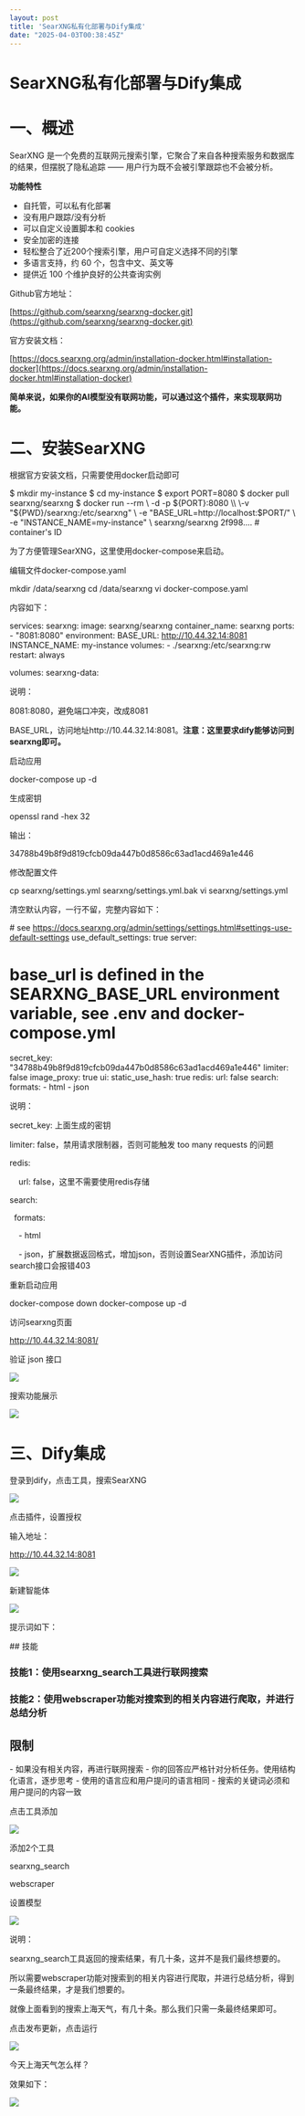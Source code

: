 ```yaml
---
layout: post
title: 'SearXNG私有化部署与Dify集成'
date: "2025-04-03T00:38:45Z"
---
```

SearXNG私有化部署与Dify集成
===================

一、概述
====

SearXNG 是一个免费的互联网元搜索引擎，它聚合了来自各种搜索服务和数据库的结果，但摆脱了隐私追踪 —— 用户行为既不会被引擎跟踪也不会被分析。

**功能特性**

*   自托管，可以私有化部署
*   没有用户跟踪/没有分析
*   可以自定义设置脚本和 cookies
*   安全加密的连接
*   轻松整合了近200个搜索引擎，用户可自定义选择不同的引擎
*   多语言支持，约 60 个，包含中文、英文等
*   提供近 100 个维护良好的公共查询实例

Github官方地址：

[https://github.com/searxng/searxng-docker.git](https://github.com/searxng/searxng-docker.git)

官方安装文档：

[https://docs.searxng.org/admin/installation-docker.html#installation-docker](https://docs.searxng.org/admin/installation-docker.html#installation-docker)

**简单来说，如果你的AI模型没有联网功能，可以通过这个插件，来实现联网功能。**

二、安装SearXNG
===========

根据官方安装文档，只需要使用docker启动即可

$ mkdir my-instance
$ cd my\-instance
$ export PORT\=8080
$ docker pull searxng/searxng
$ docker run \--rm \\
             \-d -p ${PORT}:8080 \\
             \-v "${PWD}/searxng:/etc/searxng" \\
             \-e "BASE\_URL=http://localhost:$PORT/" \\
             \-e "INSTANCE\_NAME=my-instance" \\
             searxng/searxng
2f998.... # container's ID

为了方便管理SearXNG，这里使用docker-compose来启动。

编辑文件docker-compose.yaml

mkdir /data/searxng
cd /data/searxng
vi docker-compose.yaml

内容如下：

services:
  searxng:
    image: searxng/searxng
    container\_name: searxng
    ports:
      \- "8081:8080"
    environment:
      BASE\_URL: http://10.44.32.14:8081
      INSTANCE\_NAME: my-instance
    volumes:
      \- ./searxng:/etc/searxng:rw
    restart: always

volumes:
  searxng\-data:

说明：

8081:8080，避免端口冲突，改成8081

BASE\_URL，访问地址http://10.44.32.14:8081。**注意：这里要求dify能够访问到searxng即可。**

启动应用

docker-compose up -d

生成密钥

openssl rand -hex 32

输出：

34788b49b8f9d819cfcb09da447b0d8586c63ad1acd469a1e446

修改配置文件

cp searxng/settings.yml searxng/settings.yml.bak
vi searxng/settings.yml 

清空默认内容，一行不留，完整内容如下：

\# see https://docs.searxng.org/admin/settings/settings.html#settings-use-default-settings
use\_default\_settings: true
server:
  # base\_url is defined in the SEARXNG\_BASE\_URL environment variable, see .env and docker-compose.yml
  secret\_key: "34788b49b8f9d819cfcb09da447b0d8586c63ad1acd469a1e446"
  limiter: false
  image\_proxy: true
ui:
  static\_use\_hash: true
redis:
  url: false
search:
  formats:
    \- html    - json

说明：

secret\_key: 上面生成的密钥

limiter: false，禁用请求限制器，否则可能触发 too many requests 的问题

redis:

    url: false，这里不需要使用redis存储

search:

  formats:

    - html

    - json，扩展数据返回格式，增加json，否则设置SearXNG插件，添加访问search接口会报错403

重新启动应用

docker-compose down
docker\-compose up -d

访问searxng页面

http://10.44.32.14:8081/

验证 json 接口

![](https://img2024.cnblogs.com/blog/1341090/202504/1341090-20250402165013746-1260681749.png)

搜索功能展示

![](https://img2024.cnblogs.com/blog/1341090/202504/1341090-20250402165047610-884227631.png)

三、Dify集成
========

登录到dify，点击工具，搜索SearXNG

![](https://img2024.cnblogs.com/blog/1341090/202504/1341090-20250402165133284-1518663887.png)

点击插件，设置授权

输入地址：

http://10.44.32.14:8081

![](https://img2024.cnblogs.com/blog/1341090/202504/1341090-20250402165211129-1864580285.png)

新建智能体

![](https://img2024.cnblogs.com/blog/1341090/202504/1341090-20250402165241663-1116986077.png)

提示词如下：

\## 技能
### 技能1：使用searxng\_search工具进行联网搜索
### 技能2：使用webscraper功能对搜索到的相关内容进行爬取，并进行总结分析
## 限制
\- 如果没有相关内容，再进行联网搜索
\- 你的回答应严格针对分析任务。使用结构化语言，逐步思考
\- 使用的语言应和用户提问的语言相同
\- 搜索的关键词必须和用户提问的内容一致

点击工具添加

![](https://img2024.cnblogs.com/blog/1341090/202504/1341090-20250402165327131-1381390670.png)

添加2个工具

searxng\_search

webscraper

设置模型

![](https://img2024.cnblogs.com/blog/1341090/202504/1341090-20250402165353507-1984642695.png)

说明：

searxng\_search工具返回的搜索结果，有几十条，这并不是我们最终想要的。

所以需要webscraper功能对搜索到的相关内容进行爬取，并进行总结分析，得到一条最终结果，才是我们想要的。

就像上面看到的搜索上海天气，有几十条。那么我们只需一条最终结果即可。

点击发布更新，点击运行

![](https://img2024.cnblogs.com/blog/1341090/202504/1341090-20250402165433251-564923552.png)

今天上海天气怎么样？

效果如下：

![](https://img2024.cnblogs.com/blog/1341090/202504/1341090-20250402165458288-1115257213.png)